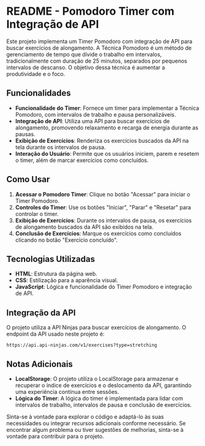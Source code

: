 # README - Pomodoro Timer com Integração de API

Este projeto implementa um Timer Pomodoro com integração de API para buscar exercícios de alongamento. A Técnica Pomodoro é um método de gerenciamento de tempo que divide o trabalho em intervalos, tradicionalmente com duração de 25 minutos, separados por pequenos intervalos de descanso. O objetivo dessa técnica é aumentar a produtividade e o foco.

## Funcionalidades

- **Funcionalidade do Timer**: Fornece um timer para implementar a Técnica Pomodoro, com intervalos de trabalho e pausa personalizáveis.
- **Integração de API**: Utiliza uma API para buscar exercícios de alongamento, promovendo relaxamento e recarga de energia durante as pausas.
- **Exibição de Exercícios**: Renderiza os exercícios buscados da API na tela durante os intervalos de pausa.
- **Interação do Usuário**: Permite que os usuários iniciem, parem e resetem o timer, além de marcar exercícios como concluídos.

## Como Usar

1. **Acessar o Pomodoro Timer**: Clique no botão "Acessar" para iniciar o Timer Pomodoro.
2. **Controles do Timer**: Use os botões "Iniciar", "Parar" e "Resetar" para controlar o timer.
3. **Exibição de Exercícios**: Durante os intervalos de pausa, os exercícios de alongamento buscados da API são exibidos na tela.
4. **Conclusão de Exercícios**: Marque os exercícios como concluídos clicando no botão "Exercício concluído".

## Tecnologias Utilizadas

- **HTML**: Estrutura da página web.
- **CSS**: Estilização para a aparência visual.
- **JavaScript**: Lógica e funcionalidade do Timer Pomodoro e integração de API.

## Integração da API

O projeto utiliza a API Ninjas para buscar exercícios de alongamento. O endpoint da API usado neste projeto é:

```
https://api.api-ninjas.com/v1/exercises?type=stretching
```

## Notas Adicionais

- **LocalStorage**: O projeto utiliza o LocalStorage para armazenar e recuperar o índice de exercícios e o deslocamento da API, garantindo uma experiência contínua entre sessões.
- **Lógica do Timer**: A lógica do timer é implementada para lidar com intervalos de trabalho, intervalos de pausa e conclusão de exercícios.

Sinta-se à vontade para explorar o código e adaptá-lo às suas necessidades ou integrar recursos adicionais conforme necessário. Se encontrar algum problema ou tiver sugestões de melhorias, sinta-se à vontade para contribuir para o projeto.
